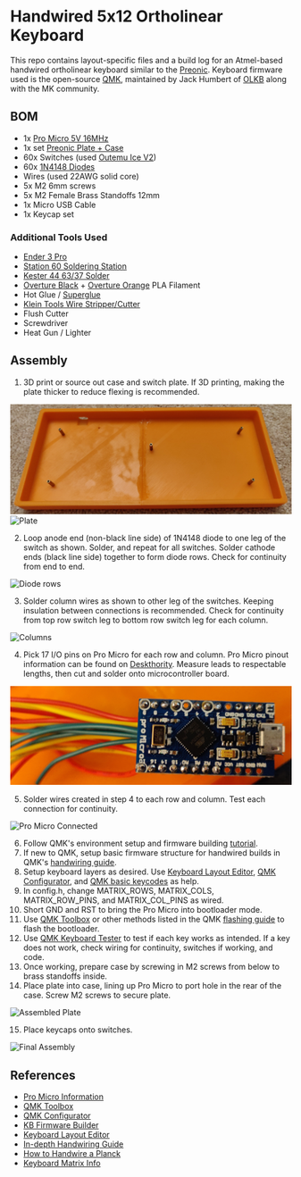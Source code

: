 # Handwired 5x12 Ortholinear Keyboard

This repo contains layout-specific files and a build log for an Atmel-based handwired ortholinear keyboard similar to the [Preonic](https://drop.com/buy/preonic-mechanical-keyboard). Keyboard firmware used is the open-source [QMK](https://qmk.fm/), maintained by Jack Humbert of [OLKB](https://olkb.com/) along with the MK community.  

## BOM
* 1x [Pro Micro 5V 16MHz](https://www.amazon.com/KeeYees-ATmega32U4-Development-Microcontroller-Bootloader/dp/B07FXCTVQP)
* 1x set [Preonic Plate + Case](https://github.com/olkb/olkb_parts/tree/master/preonic)
* 60x Switches (used [Outemu Ice V2](https://mehkee.com/collections/switches-and-parts/products/outemu-v2-ice-switches?variant=31136134234177))
* 60x [1N4148 Diodes](https://www.mouser.com/ProductDetail/ON-Semiconductor-Fairchild/1N4148?qs=i4Fj9T%2FoRm8RMUhj5DeFQg%3D%3D)
* Wires (used 22AWG solid core)
* 5x M2 6mm screws
* 5x M2 Female Brass Standoffs 12mm
* 1x Micro USB Cable
* 1x Keycap set

### Additional Tools Used
* [Ender 3 Pro](https://www.creality3dofficial.com/products/creality-ender-3-pro-3d-printer)
* [Station 60 Soldering Station](https://www.circuitspecialists.com/60_Watt_Soldering_Station.html)
* [Kester 44 63/37 Solder](https://www.amazon.com/gp/product/B0149K4JTY/)
* [Overture Black](https://www.amazon.com/dp/B07PGY2JP1/) + [Overture Orange](https://www.amazon.com/OVERTURE-Filament-Consumables-Dimensional-Accuracy/dp/B07VJYL11F/) PLA Filament
* Hot Glue / [Superglue](https://www.amazon.com/Gorilla-Super-Glue-Gram-Clear/dp/B00OAAUAX8)
* [Klein Tools Wire Stripper/Cutter](https://www.amazon.com/dp/B00080DPNQ/)
* Flush Cutter
* Screwdriver
* Heat Gun / Lighter

## Assembly
1. 3D print or source out case and switch plate. If 3D printing, making the plate thicker to reduce flexing is recommended.

![Case](/images/case.jpg) ![Plate](/images/plate.jpg)  

2. Loop anode end (non-black line side) of 1N4148 diode to one leg of the switch as shown. Solder, and repeat for all switches. Solder cathode ends (black line side) together to form diode rows. Check for continuity from end to end.

![Diode rows](/images/dioderows.jpg)  

3. Solder column wires as shown to other leg of the switches. Keeping insulation between connections is recommended. Check for continuity from top row switch leg to bottom row switch leg for each column.

![Columns](/images/cols.jpg)  

4. Pick 17 I/O pins on Pro Micro for each row and column. Pro Micro pinout information can be found on [Deskthority](https://deskthority.net/wiki/Arduino_Pro_Micro). Measure leads to respectable lengths, then cut and solder onto microcontroller board.

![Pro Micro](/images/promicro.jpg)  

5. Solder wires created in step 4 to each row and column. Test each connection for continuity.

![Pro Micro Connected](/images/promicro_rowcol.jpg)

6. Follow QMK's environment setup and firmware building [tutorial](https://beta.docs.qmk.fm/tutorial/newbs).
7. If new to QMK, setup basic firmware structure for handwired builds in QMK's [handwiring guide](https://beta.docs.qmk.fm/using-qmk/guides/keyboard-building/hand_wire#getting-some-basic-firmware-set-up).
8. Setup keyboard layers as desired. Use [Keyboard Layout Editor](http://www.keyboard-layout-editor.com/#/), [QMK Configurator](https://config.qmk.fm/#/1upkeyboards/1up60hse/LAYOUT_60_ansi), and [QMK basic keycodes](https://beta.docs.qmk.fm/using-qmk/simple-keycodes/keycodes_basic) as help.
9. In config.h, change MATRIX_ROWS, MATRIX_COLS, MATRIX_ROW_PINS, and MATRIX_COL_PINS as wired.
10. Short GND and RST to bring the Pro Micro into bootloader mode.
11. Use [QMK Toolbox](https://qmk.fm/toolbox/) or other methods listed in the QMK [flashing guide](https://beta.docs.qmk.fm/using-qmk/guides/flashing/flashing) to flash the bootloader.
12. Use [QMK Keyboard Tester](https://config.qmk.fm/#/test) to test if each key works as intended. If a key does not work, check wiring for continuity, switches if working, and code.
13. Once working, prepare case by screwing in M2 screws from below to brass standoffs inside.
14. Place plate into case, lining up Pro Micro to port hole in the rear of the case. Screw M2 screws to secure plate.

![Assembled Plate](/images/assembleplate.jpg)  

15. Place keycaps onto switches.

![Final Assembly](/images/finalassembly.jpg)  

## References
* [Pro Micro Information](https://deskthority.net/wiki/Arduino_Pro_Micro)  
* [QMK Toolbox](https://qmk.fm/toolbox/)  
* [QMK Configurator](https://config.qmk.fm/#/1upkeyboards/1up60hse/LAYOUT_60_ansi)  
* [KB Firmware Builder](https://kbfirmware.com/)  
* [Keyboard Layout Editor](http://www.keyboard-layout-editor.com/#/)  
* [In-depth Handwiring Guide](https://imgur.com/a/qcgdF)  
* [How to Handwire a Planck](https://blog.roastpotatoes.co/guide/2015/11/04/how-to-handwire-a-planck/)  
* [Keyboard Matrix Info](https://beta.docs.qmk.fm/developing-qmk/for-a-deeper-understanding/how_a_matrix_works)  
